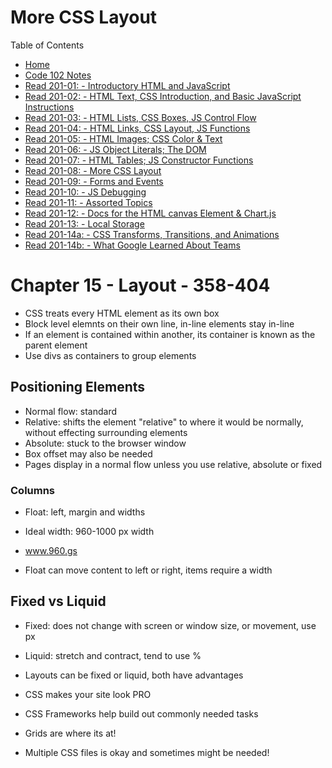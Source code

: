 # More CSS Layout

Table of Contents
* [Home](https://nickmagruder.github.io/reading-notes/)
* [Code 102 Notes](growth_mindset.md)
* [Read 201-01: - Introductory HTML and JavaScript](read_201-01.md)
* [Read 201-02: - HTML Text, CSS Introduction, and Basic JavaScript Instructions](read_201-02.md)
* [Read 201-03: - HTML Lists, CSS Boxes, JS Control Flow](read_201-03.md)
* [Read 201-04: - HTML Links, CSS Layout, JS Functions](read_201-04.md)
* [Read 201-05: - HTML Images; CSS Color & Text](read_201-05.md)
* [Read 201-06: - JS Object Literals; The DOM](read_201-06.md)
* [Read 201-07: - HTML Tables; JS Constructor Functions](read_201-07.md)
* [Read 201-08: - More CSS Layout](read_201-08.md)
* [Read 201-09: - Forms and Events](read_201-09.md)
* [Read 201-10: - JS Debugging](read_201-10.md)
* [Read 201-11: - Assorted Topics](read_201-11.md)
* [Read 201-12: - Docs for the HTML canvas Element & Chart.js](read_201-12.md)
* [Read 201-13: - Local Storage](read_201-13.md)
* [Read 201-14a: - CSS Transforms, Transitions, and Animations](read_201-14a.md)
* [Read 201-14b: - What Google Learned About Teams](read_201-14b.md)

# Chapter 15 - Layout - 358-404
* CSS treats every HTML element as its own box
* Block level elemnts on their own line, in-line elements stay in-line
* If an element is contained within another, its container is known as the parent element
* Use divs as containers to group elements

## Positioning Elements
* Normal flow: standard
* Relative: shifts the element "relative" to where it would be normally, without effecting surrounding elements
* Absolute: stuck to the browser window
* Box offset may also be needed
* Pages display in a normal flow unless you use relative, absolute or fixed

### Columns
* Float: left, margin and widths

* Ideal width: 960-1000 px width
* www.960.gs
* Float can move content to left or right, items require a width

## Fixed vs Liquid
* Fixed: does not change with screen or window size, or movement, use px
* Liquid: stretch and contract, tend to use %
* Layouts can be fixed or liquid, both have advantages

* CSS makes your site look PRO
* CSS Frameworks help build out commonly needed tasks
* Grids are where its at!
* Multiple CSS files is okay and sometimes might be needed!